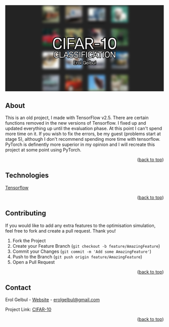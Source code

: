 <div id="top"></div>

<div style="text-align:center"><img src="images/cover.jpg" /></div>

<!-- ABOUT THE PROJECT -->
## About

This is an old project, I made with TensorFlow v2.5. There are certain functions removed in the new versions of Tensorflow. 
I fixed up and updated everything up until the evaluation phase. At this point I can't spend more time on it.
If you wish to fix the errors, be my guest (problems start at stage 5), although I don't recommend spending more
time with tensorflow. PyTorch is definently more superior in my opinion and I will recreate this project at some
point using PyTorch.


<p align="right">(<a href="#top">back to top</a>)</p>

<!-- TECH -->
## Technologies

[Tensorflow](https://www.tensorflow.org/)

<p align="right">(<a href="#top">back to top</a>)</p>


<!-- CONTRIBUTING -->
## Contributing

If you would like to add any extra features to the optimisation simulation, feel free to fork and create a pull request. Thank you!

1. Fork the Project
2. Create your Feature Branch (`git checkout -b feature/AmazingFeature`)
3. Commit your Changes (`git commit -m 'Add some AmazingFeature'`)
4. Push to the Branch (`git push origin feature/AmazingFeature`)
5. Open a Pull Request

<p align="right">(<a href="#top">back to top</a>)</p>


<!-- CONTACT -->
## Contact

Erol Gelbul - [Website](http://www.erolgelbul.com) - erolgelbul@gmail.com

Project Link: [CIFAR-10](https://github.com/ErolGelbul/cifar-10)

<p align="right">(<a href="#top">back to top</a>)</p>
